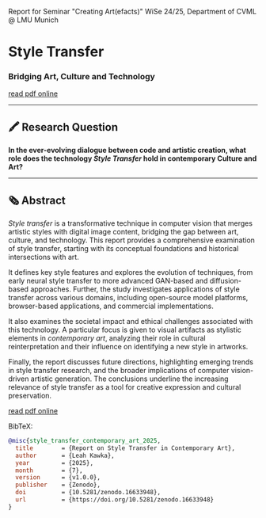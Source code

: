 Report for Seminar "Creating Art(efacts)" WiSe 24/25, Department of CVML @ LMU Munich

# **Style Transfer**  
### **Bridging Art, Culture and Technology**

[read pdf online](https://leahkawka.github.io/style-transfer-in-contemporary-art/)

---

## 🖍️ Research Question

**In the ever-evolving dialogue between code and artistic creation, what role does the technology _Style Transfer_ hold in contemporary Culture and Art?**

---

## 🗞️ Abstract

_Style transfer_ is a transformative technique in computer vision that merges artistic styles with digital image content, bridging the gap between art, culture, and technology. This report provides a comprehensive examination of style transfer, starting with its conceptual foundations and historical intersections with art.

It defines key style features and explores the evolution of techniques, from early neural style transfer to more advanced GAN-based and diffusion-based approaches. Further, the study investigates applications of style transfer across various domains, including open-source model platforms, browser-based applications, and commercial implementations.

It also examines the societal impact and ethical challenges associated with this technology. A particular focus is given to visual artifacts as stylistic elements in _contemporary art_, analyzing their role in cultural reinterpretation and their influence on identifying a new style in artworks.

Finally, the report discusses future directions, highlighting emerging trends in style transfer research, and the broader implications of computer vision-driven artistic generation. The conclusions underline the increasing relevance of style transfer as a tool for creative expression and cultural preservation.

[read pdf online](https://leahkawka.github.io/style-transfer-in-contemporary-art/)

BibTeX:
```bibtex
@misc{style_transfer_contemporary_art_2025,
  title        = {Report on Style Transfer in Contemporary Art},
  author       = {Leah Kawka},
  year         = {2025},
  month        = {7},
  version      = {v1.0.0},
  publisher    = {Zenodo},
  doi          = {10.5281/zenodo.16633948},
  url          = {https://doi.org/10.5281/zenodo.16633948}
}
